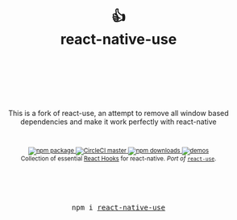 <div align="center">
  <h1>
    <br/>
    <br/>
    👍
    <br />
    react-native-use
    <br />
    <br />
    <br />
    <br />
  </h1>

  <p>This is a fork of react-use, an attempt to remove all window based dependencies and make it work perfectly with react-native</p>

  <sup>
    <br />
    <br />
    <a href="https://www.npmjs.com/package/react-native-use">
       <img src="https://img.shields.io/npm/v/react-native-use.svg" alt="npm package" />
    </a>
    <a href="https://circleci.com/gh/diorla/react-native-use">
      <img src="https://img.shields.io/circleci/project/github/diorla/react-native-use/master.svg" alt="CircleCI master" />
    </a>
    <a href="https://www.npmjs.com/package/react-native-use">
      <img src="https://img.shields.io/npm/dm/react-native-use.svg" alt="npm downloads" />
    </a>
    <a href="http://diorla.github.io/react-native-use">
      <img src="https://img.shields.io/badge/demos-🚀-yellow.svg" alt="demos" />
    </a>
    <br />
    Collection of essential <a href="https://reactjs.org/docs/hooks-intro.html">React Hooks</a> for react-native.</em>
    <em>Port of</em> <a href="https://github.com/diorla/libreact"><code>react-use</code></a>.
    <br />
  </sup>
  <br />
  <br />
  <br />
  <br />
  <pre>npm i <a href="https://www.npmjs.com/package/react-native-use">react-native-use</a></pre>
  <br />
  <br />
  <br />
  <br />
  <br />
</div>
